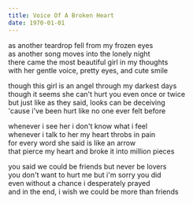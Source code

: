 ```yaml
---
title: Voice Of A Broken Heart
date: 1970-01-01
---
```


as another teardrop fell from my frozen eyes  
as another song moves into the lonely night  
there came the most beautiful girl in my thoughts  
with her gentle voice, pretty eyes, and cute smile

though this girl is an angel through my darkest days  
though it seems she can't hurt you even once or twice  
but just like as they said, looks can be deceiving  
'cause i've been hurt like no one ever felt before

whenever i see her i don't know what i feel  
whenever i talk to her my heart throbs in pain  
for every word she said is like an arrow  
that pierce my heart and broke it into million pieces

you said we could be friends but never be lovers  
you don't want to hurt me but i'm sorry you did  
even without a chance i desperately prayed  
and in the end, i wish we could be more than friends

